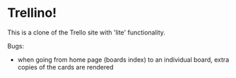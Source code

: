 # Trellino!

This is a clone of the Trello site with 'lite' functionality.

Bugs:
* when going from home page (boards index) to an individual board, extra copies of the cards are rendered